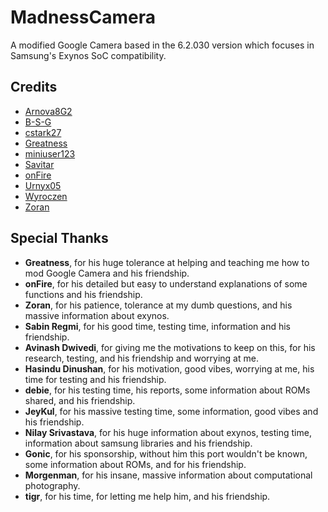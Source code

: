 # MadnessCamera
A modified Google Camera based in the 6.2.030 version which focuses in Samsung's Exynos SoC compatibility.

## Credits
* [Arnova8G2](https://www.celsoazevedo.com/files/android/google-camera/dev-arnova8G2/)
* [B-S-G](https://www.celsoazevedo.com/files/android/google-camera/dev-bsg/)
* [cstark27](https://www.celsoazevedo.com/files/android/google-camera/dev-cstark27/)
* [Greatness](https://www.celsoazevedo.com/files/android/google-camera/dev-greatness/)
* [miniuser123](https://www.celsoazevedo.com/files/android/google-camera/dev-miniuser123/)
* [Savitar](https://www.celsoazevedo.com/files/android/google-camera/dev-savitar/)
* [onFire](https://www.celsoazevedo.com/files/android/google-camera/dev-onfire/)
* [Urnyx05](https://www.celsoazevedo.com/files/android/google-camera/dev-urnyx05/)
* [Wyroczen](https://www.celsoazevedo.com/files/android/google-camera/dev-wyroczen/)
* [Zoran](https://www.celsoazevedo.com/files/android/google-camera/dev-zoran/)

## Special Thanks
* __Greatness__, for his huge tolerance at helping and teaching me how to mod Google Camera and his friendship.
* __onFire__, for his detailed but easy to understand explanations of some functions and his friendship.
* __Zoran__, for his patience, tolerance at my dumb questions, and his massive information about exynos.
* __Sabin Regmi__, for his good time, testing time, information and his friendship.
* __Avinash Dwivedi__, for giving me the motivations to keep on this, for his research, testing, and his friendship and worrying at me.
* __Hasindu Dinushan__, for his motivation, good vibes, worrying at me, his time for testing and his friendship.
* __debie__, for his testing time, his reports, some information about ROMs shared, and his friendship.
* __JeyKul__, for his massive testing time, some information, good vibes and his friendship.
* __Nilay Srivastava__, for his huge information about exynos, testing time, information about samsung libraries and his friendship.
* __Gonic__, for his sponsorship, without him this port wouldn't be known, some information about ROMs, and for his friendship.
* __Morgenman__,  for his insane, massive information about computational photography.
* __tigr__, for his time, for letting me help him, and his friendship.
